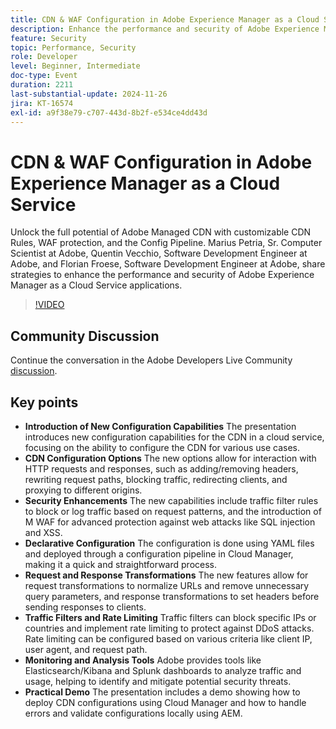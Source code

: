 ```yaml
---
title: CDN & WAF Configuration in Adobe Experience Manager as a Cloud Service
description: Enhance the performance and security of Adobe Experience Manager as a Cloud Service applications with customizable CDN rules, WAF protection, and the Config Pipeline, as shared by Adobe experts.
feature: Security
topic: Performance, Security
role: Developer
level: Beginner, Intermediate
doc-type: Event
duration: 2211
last-substantial-update: 2024-11-26
jira: KT-16574
exl-id: a9f38e79-c707-443d-8b2f-e534ce4dd43d
---
```

# CDN & WAF Configuration in Adobe Experience Manager as a Cloud Service

Unlock the full potential of Adobe Managed CDN with customizable CDN Rules, WAF protection, and the Config Pipeline. Marius Petria, Sr. Computer Scientist at Adobe, Quentin Vecchio, Software Development Engineer at Adobe, and Florian Froese, Software Development Engineer at Adobe, share strategies to enhance the performance and security of Adobe Experience Manager as a Cloud Service applications.

>[!VIDEO](https://video.tv.adobe.com/v/3440401/?learn=on&enablevpops)

## Community Discussion

Continue the conversation in the Adobe Developers Live Community [discussion](https://adobe.ly/3O0TyYa).

## Key points

* **Introduction of New Configuration Capabilities** The presentation introduces new configuration capabilities for the CDN in a cloud service, focusing on the ability to configure the CDN for various use cases.
* **CDN Configuration Options** The new options allow for interaction with HTTP requests and responses, such as adding/removing headers, rewriting request paths, blocking traffic, redirecting clients, and proxying to different origins.
* **Security Enhancements** The new capabilities include traffic filter rules to block or log traffic based on request patterns, and the introduction of M WAF for advanced protection against web attacks like SQL injection and XSS.
* **Declarative Configuration** The configuration is done using YAML files and deployed through a configuration pipeline in Cloud Manager, making it a quick and straightforward process.
* **Request and Response Transformations** The new features allow for request transformations to normalize URLs and remove unnecessary query parameters, and response transformations to set headers before sending responses to clients.
* **Traffic Filters and Rate Limiting** Traffic filters can block specific IPs or countries and implement rate limiting to protect against DDoS attacks. Rate limiting can be configured based on various criteria like client IP, user agent, and request path.
* **Monitoring and Analysis Tools** Adobe provides tools like Elasticsearch/Kibana and Splunk dashboards to analyze traffic and usage, helping to identify and mitigate potential security threats.
* **Practical Demo** The presentation includes a demo showing how to deploy CDN configurations using Cloud Manager and how to handle errors and validate configurations locally using AEM.
